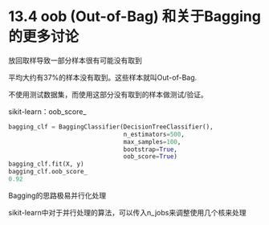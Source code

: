 # 13.4 oob (Out-of-Bag) 和关于Bagging的更多讨论

放回取样导致一部分样本很有可能没有取到

平均大约有37%的样本没有取到。这些样本就叫Out-of-Bag.

不使用测试数据集，而使用这部分没有取到的样本做测试/验证。

sikit-learn：oob\_score\_
```python
bagging_clf = BaggingClassifier(DecisionTreeClassifier(),
                                n_estimators=500,
                                max_samples=100,
                                bootstrap=True,
                                oob_score=True)
bagging_clf.fit(X, y)
bagging_clf.oob_score_
0.92
```

Bagging的思路极易并行化处理

sikit-learn中对于并行处理的算法，可以传入n_jobs来调整使用几个核来处理